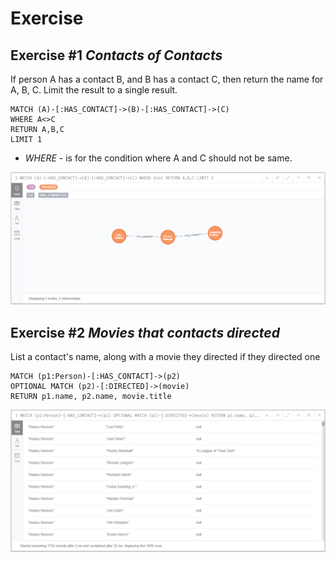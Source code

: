 # Exercise

##  Exercise #1 *Contacts of Contacts*

If person A has a contact B, and B has a contact C, then return the name for A, B, C.
Limit the result to a single result.

```
MATCH (A)-[:HAS_CONTACT]->(B)-[:HAS_CONTACT]->(C)
WHERE A<>C
RETURN A,B,C
LIMIT 1
```

* *WHERE* - is for the condition where A and C should not be same.

![Exercise](img/Exercise1.png)

## Exercise #2 *Movies that contacts directed*

List a contact's name, along with a movie they directed if they directed one

```
MATCH (p1:Person)-[:HAS_CONTACT]->(p2)
OPTIONAL MATCH (p2)-[:DIRECTED]->(movie)
RETURN p1.name, p2.name, movie.title
```

![Exercise](img/Exercise2.png)